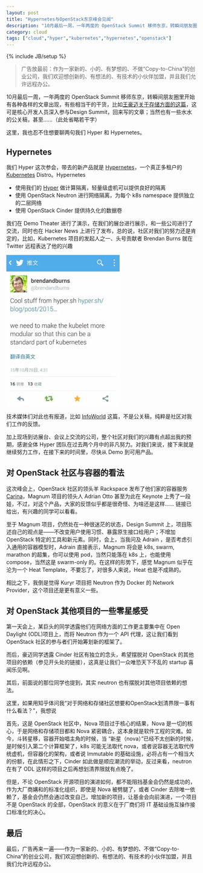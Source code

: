```yaml
---
layout: post
title: "Hypernetes与OpenStack东京峰会见闻"
description: "10月最后一周，一年两度的 OpenStack Summit 移师东京，转瞬间朋友圈里开始有各种各样的文章出现，这里，我也忍不住想要聊两句我们 Hyper 和 Hypernetes。"
category: cloud
tags: ["cloud","hyper","kubernetes","hypernetes","openstack"]
---
```

{% include JB/setup %}

> 广告放最前：作为一家新的、小的、有梦想的、不做“Copy-to-China”的创业公司，我们欢迎想创新的、有想法的、有技术的小伙伴加盟，并且我们允许远程办公。

10月最后一周，一年两度的 OpenStack Summit 移师东京，转瞬间朋友圈里开始有各种各样的文章出现，有些相当干的干货，比如[王豪迈关于存储方面的这篇](http://www.wzxue.com/openstack-tokyo-summit/)，这可是核心开发人员深入参与Design Summit，回来写的文章；当然也有一些水水的公关稿，甚至……（此处省略若干字）

这里，我也忍不住想要聊两句我们 Hyper 和 Hypernetes。

## Hypernetes

我们 Hyper 这次参会，带去的新产品就是 [Hypernetes](http://hypernetes.com)，一个真正多租户的 [Kubernetes](http://kubernetes.io) Distro。Hypernetes 

- 使用我们的 [Hyper](https://hyper.sh) 做计算隔离，轻量级虚机可以提供良好的隔离
- 使用 OpenStack Neutron 进行网络隔离，为每个 k8s namespace 提供独立的二层网络
- 使用 OpenStack Cinder 提供持久化的数据卷

我们在 Demo Theater 进行了演示，在我们的展台进行展示，和一些公司进行了交流，同时也在 Hacker News 上进行了发布，总的说，社区对我们的努力还是肯定的，比如，Kubernetes 项目的发起人之一、头号贡献者 Brendan Burns 就在 Twitter 远程表达了他的兴趣

<img src="/assets/brendan.jpg" alt="quote pic" style="width: 300px;"/>

技术媒体们对此也有报道，比如 [InfoWorld](http://www.infoworld.com/article/2997770/application-virtualization/hypernetes-unites-kubernetes-openstack-for-multitenant-container-management.html) 这篇，不是公关稿，纯粹是社区对我们工作的反馈。

加上现场到访展台、会议上交流的公司，整个社区对我们的兴趣有点超出我的预期，感谢全体 Hyper 团队在过去两个月中的非凡努力。对我们来说，接下来就是继续努力工作，在接下来的时间里，尽快从 Demo 到可用产品。

## 对 OpenStack 社区与容器的看法

这次峰会上，OpenStack 社区的领头羊 Rackspace 发布了他们家的容器服务 [Carina](https://getcarina.com)，Magnum 项目的领头人 Adrian Otto 甚至为此在 Keynote 上秀了一段娃，不过，对这个产品，大家的反馈似乎都是很奇怪、为啥还是这样…… 链接已给出，有兴趣的同学可以看看。

至于 Magnum 项目，仍然处在一种很迷茫的状态，Design Summit 上，项目陈述自己的观点是——不改变用户使用习惯、暴露原生接口给用户；不增加 OpenStack 特定的工具和新元素。同时，会上，当我问及 Adrain ，是否考虑引入通用的容器模型时，Adrain 直接表示，Magnum 将会是 k8s, swarm, marathon 的超集，你可以使用 pod，当然只能落在 k8s 上，也能使用 compose，当然这是 swarm-only 的。在这样的形势下，感觉 Magnum 似乎在沦为一个 Heat Template，不要忘了，对很多人来说，Heat 也是不成熟的。

相比之下，我倒是觉得 Kuryr 项目把 Neutron 作为 Docker 的 Network Provider，这个项目还是更有意义一些。

## 对 OpenStack 其他项目的一些零星感受

第一天会上，某巨头的同学透露他们在网络方面的工作更主要集中在 Open Daylight (ODL)项目上，而将 Neutron 作为一个 API 代理，这让我们看到 OpenStack 社区的参与者们开始筹划新的框架了。

而后，豪迈同学透露 Cinder 社区有独立的念头，希望摆脱对 OpenStack 的其他项目的依赖（参见开头处的链接），这真是让我们一众唯恐天下不乱的 startup 喜闻乐见啊。

其后，前面说的那位同学也提到，其实 neutron 也有摆脱对其他项目依赖的想法。

这里，如果用知乎体问我“对于网络和存储社区想要和OpenStack划清界限一事有什么看法？”，我想说

首先，这是 OpenStack 社区中，Nova 项目过于核心的结果，Nova 是一切的核心，于是网络和存储项目都和 Nova 紧密耦合，这本身就是软件工程的灾难。如今，斗转星移，容器开始唱主角的时候，当 “新星（nova）”已经不太创新的时候，是时候引入第二个计算框架了，k8s 可能无法取代 nova，或者说容器无法取代传统虚机，但容器化的架构，或者说 Immutable 的基础设施，必将占有一个相当大的份额，在此情形之下，Cinder 如此做是顺应潮流的举动，反过来看，neutron 在有了 ODL 这样的项目之后再想划清界限就有点晚了。

但是，不论 OpenStack 开源项目的演进如何，都不能阻挡基金会仍然是成功的，作为大厂商媾和的标准化组织，即使是 Nova 被劈腿了，或者 Cinder 去除唯一依赖了，基金会仍然会通过改变自己，增加新的项目，让基金会向前演进，一个项目不是 OpenStack 的全部，OpenStack 的意义在于厂商们将 IT 基础设施互操作接口标准化的决心。

## 最后

最后，广告再来一遍——作为一家新的、小的、有梦想的、不做“Copy-to-China”的创业公司，我们欢迎想创新的、有想法的、有技术的小伙伴加盟，并且我们允许远程办公。

